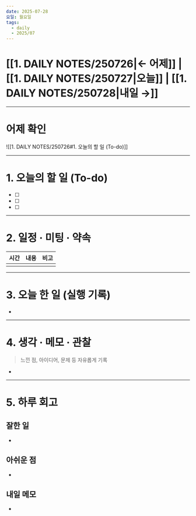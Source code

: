 ```yaml
---
date: 2025-07-28
요일: 월요일
tags:
  - daily
  - 2025/07
---
```

# [[1. DAILY NOTES/250726|← 어제]] | [[1. DAILY NOTES/250727|오늘]] | [[1. DAILY NOTES/250728|내일 →]]

---

# 어제 확인

![[1. DAILY NOTES/250726#1. 오늘의 할 일 (To-do)]]

---


# 1.  오늘의 할 일 (To-do)
- [ ]  
- [ ]  
- [ ]  

---

# 2. 일정 · 미팅 · 약속

| 시간  | 내용  | 비고  |
| --- | --- | --- |
|     |     |     |

---

# 3. 오늘 한 일 (실행 기록)

- 

---

# 4. 생각 · 메모 · 관찰
> 느낀 점, 아이디어, 문제 등 자유롭게 기록  

- 

---

# 5. 하루 회고

## 잘한 일
- 

## 아쉬운 점  
- 

## 내일 메모  
- 
